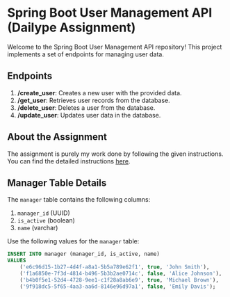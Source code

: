 # Spring Boot User Management API (Dailype Assignment)

Welcome to the Spring Boot User Management API repository! This project implements a set of endpoints for managing user data.

## Endpoints
1. **/create_user**: Creates a new user with the provided data.
2. **/get_user**: Retrieves user records from the database.
3. **/delete_user**: Deletes a user from the database.
4. **/update_user**: Updates user data in the database.

## About the Assignment

The assignment is purely my work done by following the given instructions. You can find the detailed instructions [here](https://gist.github.com/ashwin-dailype/b2f26c7f4ca37304c921b4ef582b75c3).

## Manager Table Details

The `manager` table contains the following columns:
1. `manager_id` (UUID)
2. `is_active` (boolean)
3. `name` (varchar)

Use the following values for the `manager` table:

```sql
INSERT INTO manager (manager_id, is_active, name)
VALUES 
    ('e6c96d15-1b27-4d4f-a8a1-5b5a789e62f1', true, 'John Smith'),
    ('f1a6850e-7f3d-4814-b496-5b3b2ae0714c', false, 'Alice Johnson'),
    ('b4b0f5e1-52d4-4728-9ee1-c1f28a8ab6e9', true, 'Michael Brown'),
    ('9f918dc5-5f65-4aa3-aa6d-8146e96d97a1', false, 'Emily Davis');

